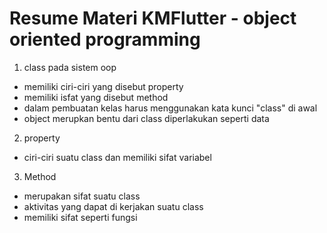 # Resume Materi KMFlutter - object oriented programming

1) class pada sistem oop
* memiliki ciri-ciri yang disebut property
* memiliki isfat yang disebut method
* dalam pembuatan kelas harus menggunakan kata kunci "class" di awal
* object merupkan bentu dari class diperlakukan seperti data
2) property
* ciri-ciri suatu class dan memiliki sifat variabel
3) Method
* merupakan sifat suatu class 
* aktivitas yang dapat di kerjakan suatu class
* memiliki sifat seperti fungsi
